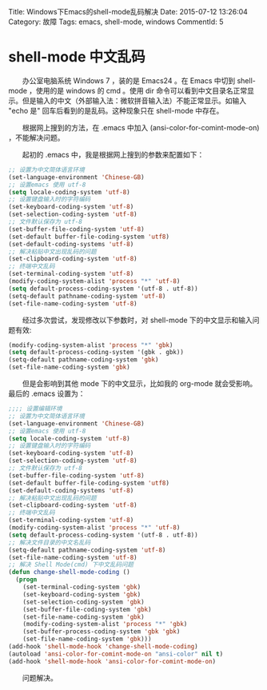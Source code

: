 Title: Windows下Emacs的shell-mode乱码解决
Date: 2015-07-12 13:26:04
Category: 故障
Tags: emacs, shell-mode, windows
CommentId: 5


# shell-mode 中文乱码

　　办公室电脑系统 Windows 7 ，装的是 Emacs24 。在 Emacs 中切到 shell-mode ，使用的是 windows 的 cmd 。使用 dir 命令可以看到中文目录名正常显示。但是输入的中文（外部输入法：微软拼音输入法）不能正常显示。如输入 "echo 是" 回车后看到的是乱码。这种现象只在 shell-mode 中存在。

<!-- PELICAN_END_SUMMARY -->

　　根据网上搜到的方法，在 .emacs 中加入 (ansi-color-for-comint-mode-on) ，不能解决问题。


　　起初的 .emacs 中，我是根据网上搜到的参数来配置如下：

```lisp
;; 设置为中文简体语言环境
(set-language-environment 'Chinese-GB)
;; 设置emacs 使用 utf-8
(setq locale-coding-system 'utf-8)
;; 设置键盘输入时的字符编码
(set-keyboard-coding-system 'utf-8)
(set-selection-coding-system 'utf-8)
;; 文件默认保存为 utf-8
(set-buffer-file-coding-system 'utf-8)
(set-default buffer-file-coding-system 'utf8)
(set-default-coding-systems 'utf-8)
;; 解决粘贴中文出现乱码的问题
(set-clipboard-coding-system 'utf-8)
;; 终端中文乱码
(set-terminal-coding-system 'utf-8)
(modify-coding-system-alist 'process "*" 'utf-8)
(setq default-process-coding-system '(utf-8 . utf-8))
(setq-default pathname-coding-system 'utf-8)
(set-file-name-coding-system 'utf-8)
```

　　经过多次尝试，发现修改以下参数时，对 shell-mode 下的中文显示和输入问题有效:

```lisp
(modify-coding-system-alist 'process "*" 'gbk)
(setq default-process-coding-system '(gbk . gbk))
(setq-default pathname-coding-system 'gbk)
(set-file-name-coding-system 'gbk) 
```

　　但是会影响到其他 mode 下的中文显示，比如我的 org-mode 就会受影响。最后的 .emacs 设置为：

```lisp
;;;; 设置编辑环境
;; 设置为中文简体语言环境
(set-language-environment 'Chinese-GB)
;; 设置emacs 使用 utf-8
(setq locale-coding-system 'utf-8)
;; 设置键盘输入时的字符编码
(set-keyboard-coding-system 'utf-8)
(set-selection-coding-system 'utf-8)
;; 文件默认保存为 utf-8
(set-buffer-file-coding-system 'utf-8)
(set-default buffer-file-coding-system 'utf8)
(set-default-coding-systems 'utf-8)
;; 解决粘贴中文出现乱码的问题
(set-clipboard-coding-system 'utf-8)
;; 终端中文乱码
(set-terminal-coding-system 'utf-8)
(modify-coding-system-alist 'process "*" 'utf-8)
(setq default-process-coding-system '(utf-8 . utf-8))
;; 解决文件目录的中文名乱码
(setq-default pathname-coding-system 'utf-8)
(set-file-name-coding-system 'utf-8)
;; 解决 Shell Mode(cmd) 下中文乱码问题
(defun change-shell-mode-coding ()
  (progn
    (set-terminal-coding-system 'gbk)
    (set-keyboard-coding-system 'gbk)
    (set-selection-coding-system 'gbk)
    (set-buffer-file-coding-system 'gbk)
    (set-file-name-coding-system 'gbk)
    (modify-coding-system-alist 'process "*" 'gbk)
    (set-buffer-process-coding-system 'gbk 'gbk)
    (set-file-name-coding-system 'gbk)))
(add-hook 'shell-mode-hook 'change-shell-mode-coding)
(autoload 'ansi-color-for-comint-mode-on "ansi-color" nil t)
(add-hook 'shell-mode-hook 'ansi-color-for-comint-mode-on) 
```

　　问题解决。
